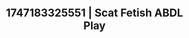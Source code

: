 ---
categories:
- Swimmer
- Nerdy seduction
- NSFW AI art
- Intimate moaning
- Coworker crush
image: /assets/images/1747183325551.webp
layout: post
seo:
  description: Featured content with artistic Scat Fetish, ABDL Play. HD images available.
  keywords: Scat Fetish, ABDL Play
  og_image: /assets/images/1747183325551.webp
  schema_type: VisualArtwork
tags:
- '#1747183325551'
- Scat Fetish
- ABDL Play
title: 1747183325551 | Scat Fetish ABDL Play
---